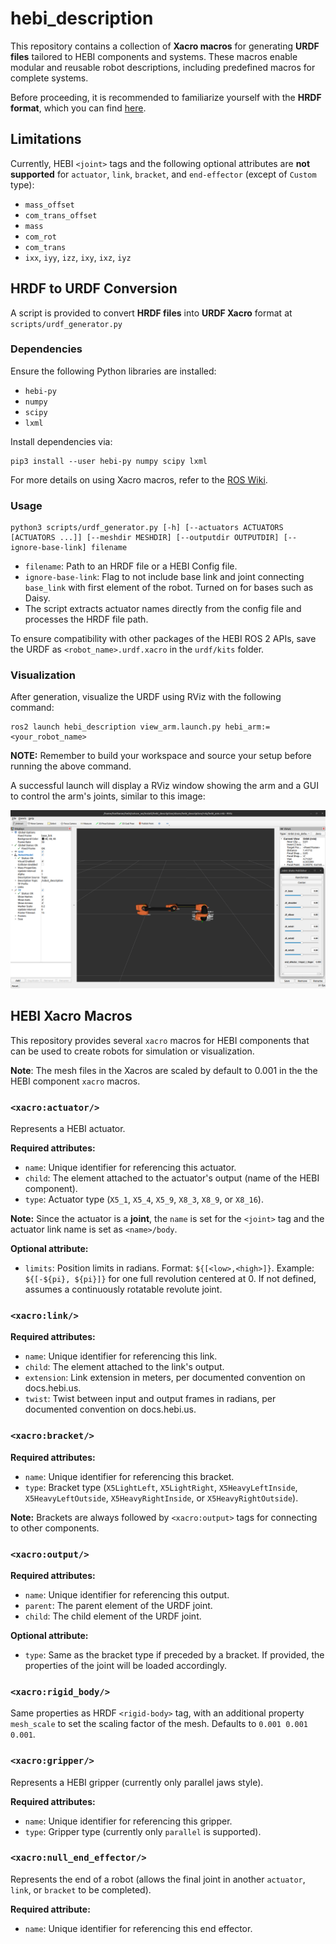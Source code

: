 # hebi_description

This repository contains a collection of **Xacro macros** for generating **URDF files** tailored to HEBI components and systems. These macros enable modular and reusable robot descriptions, including predefined macros for complete systems.

Before proceeding, it is recommended to familiarize yourself with the **HRDF format**, which you can find [here](https://github.com/HebiRobotics/hebi-hrdf/blob/main/FORMAT.md).

## Limitations

Currently, HEBI `<joint>` tags and the following optional attributes are **not supported** for `actuator`, `link`, `bracket`, and `end-effector` (except of `Custom` type):
- `mass_offset`
- `com_trans_offset`
- `mass`
- `com_rot`
- `com_trans`
- `ixx`, `iyy`, `izz`, `ixy`, `ixz`, `iyz`

## HRDF to URDF Conversion

A script is provided to convert **HRDF files** into **URDF Xacro** format at `scripts/urdf_generator.py`

### Dependencies
Ensure the following Python libraries are installed:
- `hebi-py`
- `numpy`
- `scipy`
- `lxml`

Install dependencies via:
```
pip3 install --user hebi-py numpy scipy lxml
```

For more details on using Xacro macros, refer to the [ROS Wiki](http://wiki.ros.org/xacro).

### Usage
```
python3 scripts/urdf_generator.py [-h] [--actuators ACTUATORS [ACTUATORS ...]] [--meshdir MESHDIR] [--outputdir OUTPUTDIR] [--ignore-base-link] filename
```
- `filename`: Path to an HRDF file or a HEBI Config file.
- `ignore-base-link`: Flag to not include base link and joint connecting `base_link` with first element of the robot. Turned on for bases such as Daisy.
- The script extracts actuator names directly from the config file and processes the HRDF file path.

To ensure compatibility with other packages of the HEBI ROS 2 APIs, save the URDF as `<robot_name>.urdf.xacro` in the `urdf/kits` folder.

### Visualization

After generation, visualize the URDF using RViz with the following command:

```
ros2 launch hebi_description view_arm.launch.py hebi_arm:=<your_robot_name>
```
**NOTE:** Remember to build your workspace and source your setup before running the above command.

A successful launch will display a RViz window showing the arm and a GUI to control the arm's joints, similar to this image:

![RViz Visualization](docs/rviz.png)

## HEBI Xacro Macros

This repository provides several `xacro` macros for HEBI components that can be used to create robots for simulation or visualization.

**Note**: The mesh files in the Xacros are scaled by default to 0.001 in the the HEBI component `xacro` macros.

### `<xacro:actuator/>`

Represents a HEBI actuator.

**Required attributes:**
- `name`: Unique identifier for referencing this actuator.
- `child`: The element attached to the actuator's output (name of the HEBI component).
- `type`: Actuator type (`X5_1`, `X5_4`, `X5_9`, `X8_3`, `X8_9`, or `X8_16`).

**Note:** Since the actuator is a **joint**, the `name` is set for the `<joint>` tag and the actuator link name is set as `<name>/body`.

**Optional attribute:**
- `limits`: Position limits in radians. Format: `${[<low>,<high>]}`. Example: `${[-${pi}, ${pi}]}` for one full revolution centered at 0. If not defined, assumes a continuously rotatable revolute joint.

### `<xacro:link/>`

**Required attributes:**
- `name`: Unique identifier for referencing this link.
- `child`: The element attached to the link's output.
- `extension`: Link extension in meters, per documented convention on docs.hebi.us.
- `twist`: Twist between input and output frames in radians, per documented convention on docs.hebi.us.

### `<xacro:bracket/>`

**Required attributes:**
- `name`: Unique identifier for referencing this bracket.
- `type`: Bracket type (`X5LightLeft`, `X5LightRight`, `X5HeavyLeftInside`, `X5HeavyLeftOutside`, `X5HeavyRightInside`, or `X5HeavyRightOutside`).

**Note:** Brackets are always followed by `<xacro:output>` tags for connecting to other components.

### `<xacro:output/>`

**Required attributes:**
- `name`: Unique identifier for referencing this output.
- `parent`: The parent element of the URDF joint.
- `child`: The child element of the URDF joint.

**Optional attribute:**
- `type`: Same as the bracket type if preceded by a bracket. If provided, the properties of the joint will be loaded accordingly.

### `<xacro:rigid_body/>`

Same properties as HRDF `<rigid-body>` tag, with an additional property `mesh_scale` to set the scaling factor of the mesh. Defaults to `0.001 0.001 0.001`.

### `<xacro:gripper/>`

Represents a HEBI gripper (currently only parallel jaws style).

**Required attributes:**
- `name`: Unique identifier for referencing this gripper.
- `type`: Gripper type (currently only `parallel` is supported).

### `<xacro:null_end_effector/>`

Represents the end of a robot (allows the final joint in another `actuator`, `link`, or `bracket` to be completed).

**Required attribute:**
- `name`: Unique identifier for referencing this end effector.